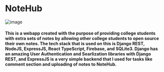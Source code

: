 # NoteHub

![image](https://github.com/LohitoBurrito/NotesApp/assets/110351173/76584682-2107-4181-a438-35a25593da4b)

#### This is a webapp created with the purpose of providing college students with extra sets of notes by allowing other college students to open source their own notes. The tech stack that is used on this is Django REST, NodeJS, ExpressJS, React TypeScript, Firebase, and SQLite3. Django has an amazing User Authentication and Searlization libraries with Django REST, and ExpressJS is a very simple backend that I used for tasks like comment section and uploading of notes to NoteHub. 
